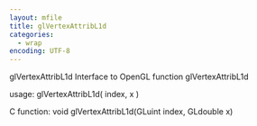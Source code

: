 ```yaml
---
layout: mfile
title: glVertexAttribL1d
categories:
  - wrap
encoding: UTF-8
---
```


glVertexAttribL1d  Interface to OpenGL function glVertexAttribL1d

usage:  glVertexAttribL1d( index, x )

C function:  void glVertexAttribL1d(GLuint index, GLdouble x)